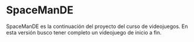 # SpaceManDE
SpaceManDE es la continuación del proyecto del curso de videojuegos. En esta versión busco tener completo un videojuego de inicio a fin.
